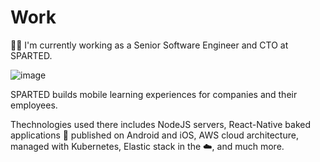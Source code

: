 # Work

👨‍💻 I'm currently working as a Senior Software Engineer and CTO at SPARTED.

![image](https://user-images.githubusercontent.com/23266335/236665315-bab71264-a8fe-4c97-bb90-9a4a9071a41e.png)

SPARTED builds mobile learning experiences for companies and their employees.

Thechnologies used there includes NodeJS servers, React-Native baked applications 📱 published on Android and iOS, AWS cloud architecture, managed with Kubernetes, Elastic stack in the ☁️, and much more.
